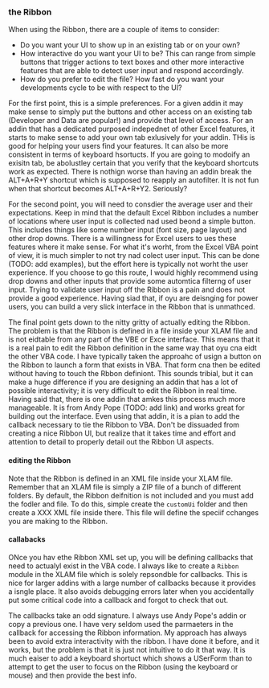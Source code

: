 ### the Ribbon

When using the Ribbon, there are a couple of items to consider:

- Do you want your UI to show up in an existing tab or on your own?
- How interactive do you want your UI to be? This can range from simple buttons that trigger actions to text boxes and other more interactive features that are able to detect user input and respond accordingly.
- How do you prefer to edit the file? How fast do you want your developments cycle to be with respect to the UI?

For the first point, this is a simple preferences. For a given addin it may make sense to simply put the buttons and other access on an existing tab (Developer and Data are popular!) and provide that level of access. For an addin that has a dedicated purposed indepednet of other Excel features, it starts to make sense to add your own tab exlusively for your addin. THis is good for helping your users find your features. It can also be more consistent in terms of keyboard hsortucts. If you are going to modoify an exisitn tab, be abolustley certain that you verify that the keyboard shortcuts work as expected. There is nothign worse than having an addin break the ALT+A+R+Y shortcut which is supposed to reapply an autofilter. It is not fun when that shortcut becomes ALT+A+R+Y2. Seriously?

For the second point, you will need to consdier the average user and their expectations. Keep in mind that the default Excel Ribbon includes a number of locations where user input is collected nad used beond a simple button. This includes things like some number input (font size, page layout) and other drop downs. There is a willingness for Excel users to ues these features where it make sense. For what it's worht, from the Excel VBA point of view, it is much simpler to not try nad colect user input. This can be done (TODO: add examples), but the effort here is typically not worht the user experience. If you choose to go this route, I would highly recommend using drop downs and other inputs that provide some automtica filterng of user input. Trying to validate user input off the Ribbon is a pain and does not provide a good experience. Having siad that, if oyu are deisnging for power users, you can build a very slick interface in the Ribbon that is unmathced.

The final point gets down to the nitty gritty of actually editing the Ribbon. The problem is that the Ribbon is defined in a file inside your XLAM file and is not eidtable from any part of the VBE or Exce interface. This means that it is a real pain to edit the Ribbon definition in the same way that oyu cna eidt the other VBA code. I have typically taken the approahc of usign a button on the Ribbon to launch a form that exists in VBA. That form cna then be edited without having to touch the Rbbon definiont. This sounds tribial, but it can make a huge difference if you are designing an addin that has a lot of possible interactivity; it is very difficult to edit the Ribbon in real time. Having said that, there is one addin that amkes this process much more manageable. It is from Andy Pope (TODO: add link) and works great for building out the interface. Even using that addin, it is a pian to add the callback necessary to tie the Ribbon to VBA. Don't be dissuaded from creating a nice Ribbon UI, but realize that it takes time and effort and attention to detail to properly detail out the Ribbon UI aspects.

#### editing the Ribbon

Note that the Ribbon is defined in an XML file inside your XLAM file. Remember that an XLAM file is simply a ZIP file of a bunch of different folders. By default, the Ribbon deifnition is not included and you must add the fodler and file. To do this, simple create the `customUi` folder and then create a XXX XML file inside there. This file will define the speciif cchanges you are making to the RIbbon.

#### callabacks

ONce you hav ethe Ribbon XML set up, you will be defining callbacks that need to actualyl exist in the VBA code. I always like to create a `Ribbon` module in the XLAM file which is solely repsondble for callbacks. This is nice for larger addins with a large number of callbacks because it provides a isngle place. It also avoids debugging errors later when you accidentally put some critical code into a callback and forgot to check that out.

The callbacks take an odd signature. I always use Andy Pope's addin or copy a previous one. I have very seldom used the parmaeters in the callback for accessing the Ribbon information. My approach has always been to avoid extra interactivity with the ribbon. I have done it before, and it works, but the problem is that it is just not intuitive to do it that way. It is much eaiser to add a keyboard shortuct which shows a USerForm than to attempt to get the user to focus on the Ribbon (using the keyboard or mouse) and then provide the best info.
